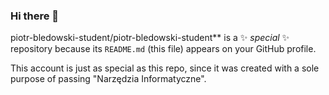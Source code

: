 ### Hi there 👋


piotr-bledowski-student/piotr-bledowski-student** is a ✨ _special_ ✨ repository because its `README.md` (this file) appears on your GitHub profile.

This account is just as special as this repo, since it was created with a sole purpose of passing "Narzędzia Informatyczne".
